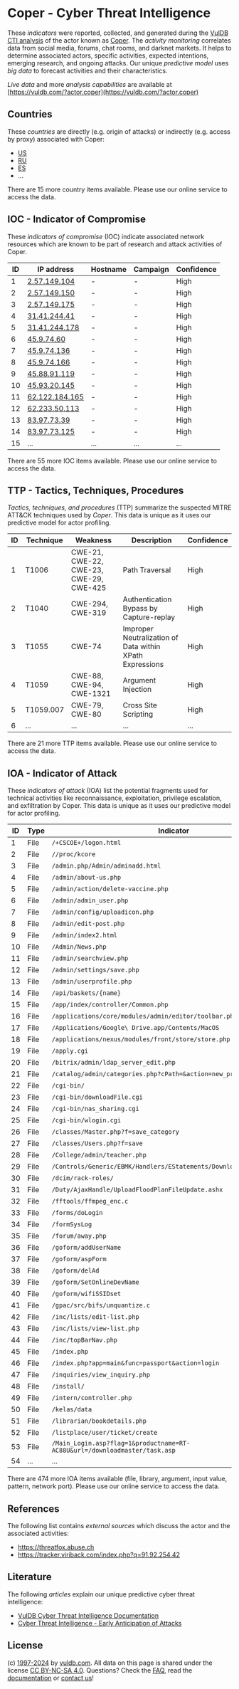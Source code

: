 # Coper - Cyber Threat Intelligence

These _indicators_ were reported, collected, and generated during the [VulDB CTI analysis](https://vuldb.com/?kb.cti) of the actor known as [Coper](https://vuldb.com/?actor.coper). The _activity monitoring_ correlates data from social media, forums, chat rooms, and darknet markets. It helps to determine associated actors, specific activities, expected intentions, emerging research, and ongoing attacks. Our unique _predictive model_ uses _big data_ to forecast activities and their characteristics.

_Live data_ and more _analysis capabilities_ are available at [https://vuldb.com/?actor.coper](https://vuldb.com/?actor.coper)

## Countries

These _countries_ are directly (e.g. origin of attacks) or indirectly (e.g. access by proxy) associated with Coper:

* [US](https://vuldb.com/?country.us)
* [RU](https://vuldb.com/?country.ru)
* [ES](https://vuldb.com/?country.es)
* ...

There are 15 more country items available. Please use our online service to access the data.

## IOC - Indicator of Compromise

These _indicators of compromise_ (IOC) indicate associated network resources which are known to be part of research and attack activities of Coper.

ID | IP address | Hostname | Campaign | Confidence
-- | ---------- | -------- | -------- | ----------
1 | [2.57.149.104](https://vuldb.com/?ip.2.57.149.104) | - | - | High
2 | [2.57.149.150](https://vuldb.com/?ip.2.57.149.150) | - | - | High
3 | [2.57.149.175](https://vuldb.com/?ip.2.57.149.175) | - | - | High
4 | [31.41.244.41](https://vuldb.com/?ip.31.41.244.41) | - | - | High
5 | [31.41.244.178](https://vuldb.com/?ip.31.41.244.178) | - | - | High
6 | [45.9.74.60](https://vuldb.com/?ip.45.9.74.60) | - | - | High
7 | [45.9.74.136](https://vuldb.com/?ip.45.9.74.136) | - | - | High
8 | [45.9.74.166](https://vuldb.com/?ip.45.9.74.166) | - | - | High
9 | [45.88.91.119](https://vuldb.com/?ip.45.88.91.119) | - | - | High
10 | [45.93.20.145](https://vuldb.com/?ip.45.93.20.145) | - | - | High
11 | [62.122.184.165](https://vuldb.com/?ip.62.122.184.165) | - | - | High
12 | [62.233.50.113](https://vuldb.com/?ip.62.233.50.113) | - | - | High
13 | [83.97.73.39](https://vuldb.com/?ip.83.97.73.39) | - | - | High
14 | [83.97.73.125](https://vuldb.com/?ip.83.97.73.125) | - | - | High
15 | ... | ... | ... | ...

There are 55 more IOC items available. Please use our online service to access the data.

## TTP - Tactics, Techniques, Procedures

_Tactics, techniques, and procedures_ (TTP) summarize the suspected MITRE ATT&CK techniques used by _Coper_. This data is unique as it uses our predictive model for actor profiling.

ID | Technique | Weakness | Description | Confidence
-- | --------- | -------- | ----------- | ----------
1 | T1006 | CWE-21, CWE-22, CWE-23, CWE-29, CWE-425 | Path Traversal | High
2 | T1040 | CWE-294, CWE-319 | Authentication Bypass by Capture-replay | High
3 | T1055 | CWE-74 | Improper Neutralization of Data within XPath Expressions | High
4 | T1059 | CWE-88, CWE-94, CWE-1321 | Argument Injection | High
5 | T1059.007 | CWE-79, CWE-80 | Cross Site Scripting | High
6 | ... | ... | ... | ...

There are 21 more TTP items available. Please use our online service to access the data.

## IOA - Indicator of Attack

These _indicators of attack_ (IOA) list the potential fragments used for technical activities like reconnaissance, exploitation, privilege escalation, and exfiltration by Coper. This data is unique as it uses our predictive model for actor profiling.

ID | Type | Indicator | Confidence
-- | ---- | --------- | ----------
1 | File | `/+CSCOE+/logon.html` | High
2 | File | `//proc/kcore` | Medium
3 | File | `/admin.php/Admin/adminadd.html` | High
4 | File | `/admin/about-us.php` | High
5 | File | `/admin/action/delete-vaccine.php` | High
6 | File | `/admin/admin_user.php` | High
7 | File | `/admin/config/uploadicon.php` | High
8 | File | `/admin/edit-post.php` | High
9 | File | `/admin/index2.html` | High
10 | File | `/Admin/News.php` | High
11 | File | `/admin/searchview.php` | High
12 | File | `/admin/settings/save.php` | High
13 | File | `/admin/userprofile.php` | High
14 | File | `/api/baskets/{name}` | High
15 | File | `/app/index/controller/Common.php` | High
16 | File | `/applications/core/modules/admin/editor/toolbar.php` | High
17 | File | `/Applications/Google\ Drive.app/Contents/MacOS` | High
18 | File | `/applications/nexus/modules/front/store/store.php` | High
19 | File | `/apply.cgi` | Medium
20 | File | `/bitrix/admin/ldap_server_edit.php` | High
21 | File | `/catalog/admin/categories.php?cPath=&action=new_product` | High
22 | File | `/cgi-bin/` | Medium
23 | File | `/cgi-bin/downloadFile.cgi` | High
24 | File | `/cgi-bin/nas_sharing.cgi` | High
25 | File | `/cgi-bin/wlogin.cgi` | High
26 | File | `/classes/Master.php?f=save_category` | High
27 | File | `/classes/Users.php?f=save` | High
28 | File | `/College/admin/teacher.php` | High
29 | File | `/Controls/Generic/EBMK/Handlers/EStatements/DownloadEStatement.ashx` | High
30 | File | `/dcim/rack-roles/` | High
31 | File | `/Duty/AjaxHandle/UploadFloodPlanFileUpdate.ashx` | High
32 | File | `/fftools/ffmpeg_enc.c` | High
33 | File | `/forms/doLogin` | High
34 | File | `/formSysLog` | Medium
35 | File | `/forum/away.php` | High
36 | File | `/goform/addUserName` | High
37 | File | `/goform/aspForm` | High
38 | File | `/goform/delAd` | High
39 | File | `/goform/SetOnlineDevName` | High
40 | File | `/goform/wifiSSIDset` | High
41 | File | `/gpac/src/bifs/unquantize.c` | High
42 | File | `/inc/lists/edit-list.php` | High
43 | File | `/inc/lists/view-list.php` | High
44 | File | `/inc/topBarNav.php` | High
45 | File | `/index.php` | Medium
46 | File | `/index.php?app=main&func=passport&action=login` | High
47 | File | `/inquiries/view_inquiry.php` | High
48 | File | `/install/` | Medium
49 | File | `/intern/controller.php` | High
50 | File | `/kelas/data` | Medium
51 | File | `/librarian/bookdetails.php` | High
52 | File | `/listplace/user/ticket/create` | High
53 | File | `/Main_Login.asp?flag=1&productname=RT-AC88U&url=/downloadmaster/task.asp` | High
54 | ... | ... | ...

There are 474 more IOA items available (file, library, argument, input value, pattern, network port). Please use our online service to access the data.

## References

The following list contains _external sources_ which discuss the actor and the associated activities:

* https://threatfox.abuse.ch
* https://tracker.viriback.com/index.php?q=91.92.254.42

## Literature

The following _articles_ explain our unique predictive cyber threat intelligence:

* [VulDB Cyber Threat Intelligence Documentation](https://vuldb.com/?kb.cti)
* [Cyber Threat Intelligence - Early Anticipation of Attacks](https://www.scip.ch/en/?labs.20201022)

## License

(c) [1997-2024](https://vuldb.com/?kb.changelog) by [vuldb.com](https://vuldb.com/?kb.about). All data on this page is shared under the license [CC BY-NC-SA 4.0](https://creativecommons.org/licenses/by-nc-sa/4.0/). Questions? Check the [FAQ](https://vuldb.com/?kb.faq), read the [documentation](https://vuldb.com/?kb) or [contact us](https://vuldb.com/?contact)!
